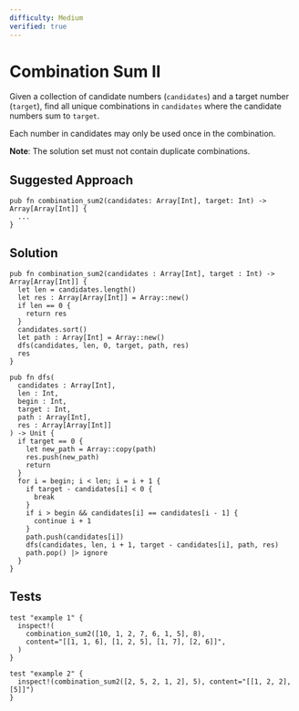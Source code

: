```yaml
---
difficulty: Medium
verified: true
---
```


# Combination Sum II

Given a collection of candidate numbers (`candidates`) and a target number (`target`), find all unique combinations in `candidates` where the candidate numbers sum to `target`.

Each number in candidates may only be used once in the combination.

**Note**: The solution set must not contain duplicate combinations.

## Suggested Approach

```mbt nocheck
pub fn combination_sum2(candidates: Array[Int], target: Int) -> Array[Array[Int]] {
  ...
}
```

## Solution

```mbt
pub fn combination_sum2(candidates : Array[Int], target : Int) -> Array[Array[Int]] {
  let len = candidates.length()
  let res : Array[Array[Int]] = Array::new()
  if len == 0 {
    return res
  }
  candidates.sort()
  let path : Array[Int] = Array::new()
  dfs(candidates, len, 0, target, path, res)
  res
}

pub fn dfs(
  candidates : Array[Int],
  len : Int,
  begin : Int,
  target : Int,
  path : Array[Int],
  res : Array[Array[Int]]
) -> Unit {
  if target == 0 {
    let new_path = Array::copy(path)
    res.push(new_path)
    return
  }
  for i = begin; i < len; i = i + 1 {
    if target - candidates[i] < 0 {
      break
    }
    if i > begin && candidates[i] == candidates[i - 1] {
      continue i + 1
    }
    path.push(candidates[i])
    dfs(candidates, len, i + 1, target - candidates[i], path, res)
    path.pop() |> ignore
  }
}
```

## Tests

```moonbit
test "example 1" {
  inspect!(
    combination_sum2([10, 1, 2, 7, 6, 1, 5], 8),
    content="[[1, 1, 6], [1, 2, 5], [1, 7], [2, 6]]",
  )
}

test "example 2" {
  inspect!(combination_sum2([2, 5, 2, 1, 2], 5), content="[[1, 2, 2], [5]]")
}
```
